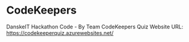 # CodeKeepers
DanskeIT Hackathon Code - By Team CodeKeepers
Quiz Website URL: https://codekeeperquiz.azurewebsites.net/
